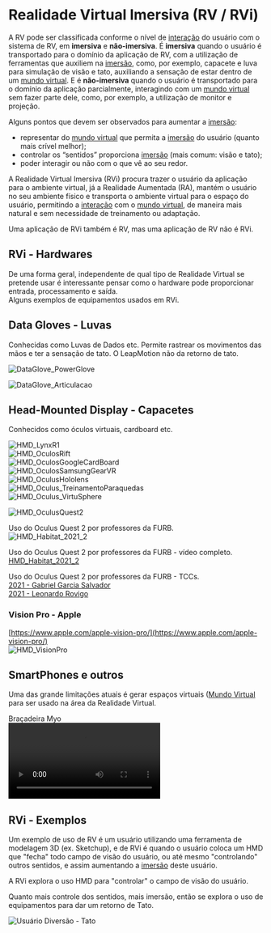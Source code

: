 # Realidade Virtual Imersiva (RV / RVi)

A RV pode ser classificada conforme o nível de [interação](../README.md#interação "interação") do usuário com o sistema de RV, em **imersiva** e **não-imersiva**. É **imersiva** quando o usuário é transportado para o domínio da aplicação de RV, com a utilização de ferramentas que auxiliem na [imersão](../README.md#imersão "imersão"), como, por exemplo, capacete e luva para simulação de visão e tato, auxiliando a sensação de estar dentro de um [mundo virtual](../README.md#mundo-virtual "mundo virtual"). E é **não-imersiva** quando o usuário é transportado para o domínio da aplicação parcialmente, interagindo com um [mundo virtual](../README.md#mundo-virtual "mundo virtual") sem fazer parte dele, como, por exemplo, a utilização de monitor e projeção.  

Alguns pontos que devem ser observados para aumentar a [imersão](../README.md#imersão "imersão"):

- representar do [mundo virtual](../README.md#mundo-virtual "mundo virtual") que permita a [imersão](../README.md#imersão "imersão") do usuário (quanto mais crível melhor);  
- controlar os “sentidos” proporciona [imersão](../README.md#imersão "imersão") (mais comum: visão e tato);  
- poder interagir ou não com o que vê ao seu redor.

A Realidade Virtual Imersiva (RVi) procura trazer o usuário da aplicação para o ambiente virtual, já a Realidade Aumentada (RA), mantém o usuário no seu ambiente físico e transporta o ambiente virtual para o espaço do usuário, permitindo a [interação](../README.md#interação "interação") com o [mundo virtual](../README.md#mundo-virtual "mundo virtual"), de maneira mais natural e sem necessidade de treinamento ou adaptação.  

Uma aplicação de RVi também é RV, mas uma aplicação de RV não é RVi.  

## RVi - Hardwares

De uma forma geral, independente de qual tipo de Realidade Virtual se pretende usar é interessante pensar como o hardware pode proporcionar entrada, processamento e saída.  
Alguns exemplos de equipamentos usados em RVi.  

## Data Gloves - Luvas

Conhecidas como Luvas de Dados etc. Permite rastrear os movimentos das mãos e ter a sensação de tato. O LeapMotion não da retorno de tato.  

![DataGlove_PowerGlove](./Conceitos//DataGloves_PowerGlove.png "DataGlove_PowerGlove")  

![DataGlove_Articulacao](./Conceitos/DataGloves_Articulacao.png "DataGlove_Articulacao")

## Head-Mounted Display - Capacetes

Conhecidos como óculos virtuais, cardboard etc.  

![HMD_LynxR1](./Conceitos/HMD_LynxR1.png "HMD_LynxR1")  
![HMD_OculosRift](./Conceitos/HMD_OculosRift.png "HMD_OculosRift")  
![HMD_OculosGoogleCardBoard](./Conceitos/HMD_OculosGoogleCardBoard.png "HMD_OculosGoogleCardBoard")  
![HMD_OculosSamsungGearVR](./Conceitos/HMD_OculosSamsungGearVR.png "HMD_OculosSamsungGearVR")  
![HMD_OculusHololens](./Conceitos/HMD_OculusHololens.png "HMD_OculusHololens")  
![HMD_Oculus_TreinamentoParaquedas](./Conceitos/HMD_Oculus_TreinamentoParaquedas.png "HMD_Oculus_TreinamentoParaquedas")  
![HMD_Oculus_VirtuSphere](./Conceitos/HMD_Oculus_VirtuSphere.png "HMD_Oculus_VirtuSphere")  

![HMD_OculusQuest2](./Conceitos/HMD_OculusQuest2.png "HMD_OculusQuest2")  

Uso do Oculus Quest 2 por professores da FURB.  
![HMD_Habitat_2021_2](./Conceitos/HMD_Habitat_2021_2.png "HMD_Habitat_2021_2")  

Uso do Oculus Quest 2 por professores da FURB - vídeo completo.  
[HMD_Habitat_2021_2](./Conceitos/HMD_Habitat_2021_2.mp4 "HMD_Habitat_2021_2")  

Uso do Oculus Quest 2 por professores da FURB - TCCs.  
[2021 - Gabriel Garcia Salvador](https://github.com/gcgfurb/tcc_GabrielGarciaSalvador/blob/master/Textos/tcc_bcc_2021_1_gabrielgarcia_gabrielgarciasalvador-VF.pdf "2021 - Gabriel Garcia Salvador")  
[2021 - Leonardo Rovigo](https://github.com/gcgfurb/tcc_LeonardoRovigo/blob/main/Textos/tcc_bcc_2021_1_lrovigo_LeonardoRovigo-VF.pdf "2021 - Leonardo Rovigo")  

### Vision Pro - Apple

[https://www.apple.com/apple-vision-pro/](https://www.apple.com/apple-vision-pro/)  
![HMD_VisionPro](./Conceitos/HMD_VisionPro.png)

## SmartPhones e outros

Uma das grande limitações atuais é gerar espaços virtuais ([Mundo Virtual](../README.md#mundo-virtual "Mundo Virtual") para ser usado na área da Realidade Virtual.  

Braçadeira Myo  
![Braçadeira Myo](./Conceitos/BracadeiraMyo.mov "Braçadeira Myo")  

## RVi - Exemplos

Um exemplo de uso de RV é um usuário utilizando uma ferramenta de modelagem 3D (ex. Sketchup), e de RVi é quando o usuário coloca um HMD que "fecha" todo campo de visão do usuário, ou até mesmo "controlando" outros sentidos, e assim aumentando a [imersão](../README.md#imersão "imersão") deste usuário.  

A RVi explora o uso HMD para "controlar" o campo de visão do usuário.  

Quanto mais controle dos sentidos, mais imersão, então se explora o uso de equipamentos para dar um retorno de Tato.  

![Usuário Diversão - Tato](./Conceitos/RVi_Diversao.png "Usuário Diversão")  
